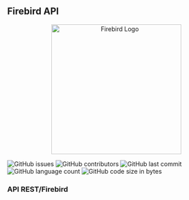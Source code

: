 ## Firebird API

<p align="center" backgroud="#303030">
  <a href="https://firebirdsql.org/" target="blank"><img src="https://firebirdsql.org/img/site/firebird.png" width="300" alt="Firebird Logo" /></a>
</p>

![GitHub issues](https://img.shields.io/github/issues/ericoalmeida/firebird-api?style=flat-square)
![GitHub contributors](https://img.shields.io/github/contributors/ericoalmeida/firebird-api?style=flat-square)
![GitHub last commit](https://img.shields.io/github/last-commit/ericoalmeida/firebird-api?style=flat-square)
![GitHub language count](https://img.shields.io/github/languages/count/ericoalmeida/firebird-api?style=flat-square)
![GitHub code size in bytes](https://img.shields.io/github/languages/code-size/ericoalmeida/firebird-api?style=flat-square)

### API REST/Firebird
